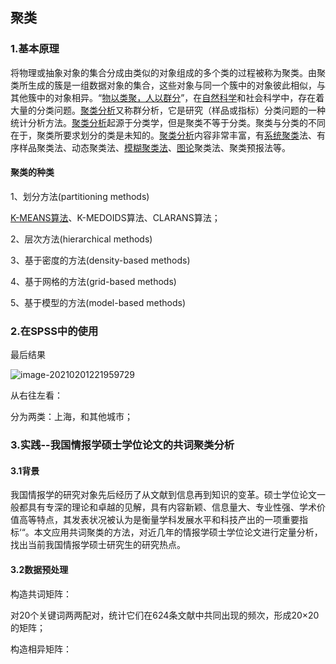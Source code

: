 ## 聚类

### 1.基本原理

将物理或抽象对象的集合分成由类似的对象组成的多个类的过程被称为聚类。由聚类所生成的簇是一组数据对象的集合，这些对象与同一个簇中的对象彼此相似，与其他簇中的对象相异。“[物以类聚，人以群分](https://baike.baidu.com/item/物以类聚，人以群分)”，在[自然科学](https://baike.baidu.com/item/自然科学/260539)和社会科学中，存在着大量的分类问题。[聚类分析](https://baike.baidu.com/item/聚类分析/3450227)又称群分析，它是研究（样品或指标）分类问题的一种统计分析方法。[聚类分析](https://baike.baidu.com/item/聚类分析/3450227)起源于分类学，但是聚类不等于分类。聚类与分类的不同在于，聚类所要求划分的类是未知的。[聚类分析](https://baike.baidu.com/item/聚类分析/3450227)内容非常丰富，有[系统聚类](https://baike.baidu.com/item/系统聚类)法、有序样品聚类法、动态聚类法、[模糊聚类法](https://baike.baidu.com/item/模糊聚类法/2243209)、[图论](https://baike.baidu.com/item/图论/1433806)聚类法、聚类预报法等。

#### 聚类的种类

1、划分方法(partitioning methods)

[K-MEANS算法](https://baike.baidu.com/item/K-MEANS算法)、K-MEDOIDS算法、CLARANS算法；

2、层次方法(hierarchical methods)

3、基于密度的方法(density-based methods)

4、基于网格的方法(grid-based methods)

5、基于模型的方法(model-based methods)

### 2.在SPSS中的使用

最后结果

![image-20210201221959729](C:\Users\26292\AppData\Roaming\Typora\typora-user-images\image-20210201221959729.png)

从右往左看：

分为两类：上海，和其他城市；

### 3.实践--我国情报学硕士学位论文的共词聚类分析

#### 3.1背景

我国情报学的研究对象先后经历了从文献到信息再到知识的变革。硕士学位论文一般都具有专深的理论和卓越的见解，具有内容新颖、信息量大、专业性强、学术价值高等特点，其发表状况被认为是衡量学科发展水平和科技产出的一项重要指标‘“。本文应用共词聚类的方法，对近几年的情报学硕士学位论文进行定量分析，找出当前我国情报学硕士研究生的研究热点。

#### 3.2数据预处理

构造共词矩阵：

对20个关键词两两配对，统计它们在624条文献中共同出现的频次，形成20×20的矩阵；

构造相异矩阵：

